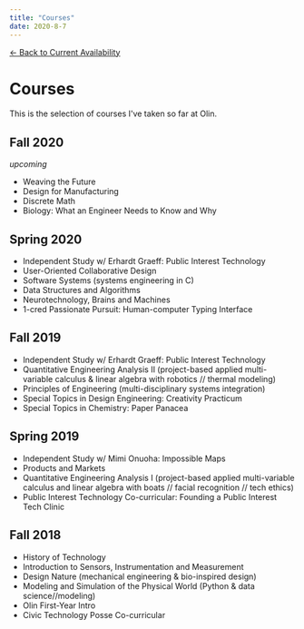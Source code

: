 ```yaml
---
title: "Courses"
date: 2020-8-7
---
```


[← Back to Current Availability](index.md)

# Courses
This is the selection of courses I've taken so far at Olin.

## Fall 2020
*upcoming*
- Weaving the Future
- Design for Manufacturing
- Discrete Math
- Biology: What an Engineer Needs to Know and Why

## Spring 2020
- Independent Study w/ Erhardt Graeff: Public Interest Technology
- User-Oriented Collaborative Design
- Software Systems (systems engineering in C)
- Data Structures and Algorithms
- Neurotechnology, Brains and Machines
- 1-cred Passionate Pursuit: Human-computer Typing Interface

## Fall 2019
- Independent Study w/ Erhardt Graeff: Public Interest Technology
- Quantitative Engineering Analysis II (project-based applied multi-variable calculus & linear algebra with robotics // thermal modeling)
- Principles of Engineering (multi-disciplinary systems integration)
- Special Topics in Design Engineering: Creativity Practicum
- Special Topics in Chemistry: Paper Panacea

## Spring 2019
- Independent Study w/ Mimi Onuoha: Impossible Maps
- Products and Markets
- Quantitative Engineering Analysis I (project-based applied multi-variable calculus and linear algebra with boats // facial recognition // tech ethics)
- Public Interest Technology Co-curricular: Founding a Public Interest Tech Clinic

## Fall 2018
- History of Technology
- Introduction to Sensors, Instrumentation and Measurement
- Design Nature (mechanical engineering & bio-inspired design)
- Modeling and Simulation of the Physical World (Python & data science//modeling)
- Olin First-Year Intro
- Civic Technology Posse Co-curricular